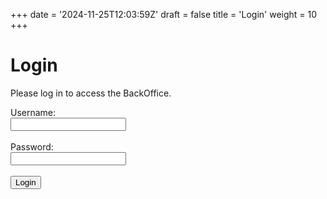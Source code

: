 +++ 
date = '2024-11-25T12:03:59Z'
draft = false
title = 'Login'
weight = 10
+++

<h1 class="page-title">Login</h1>

<p>Please log in to access the BackOffice.</p>

<!-- Login Form -->
<form id="loginForm" onsubmit="handleLogin(event)">
    <label for="username">Username:</label><br>
    <input type="text" id="username" name="username" required><br><br>
    <label for="password">Password:</label><br>
    <input type="password" id="password" name="password" required><br><br>
    <button type="submit">Login</button>
</form>

<script>
function handleLogin(event) {
    event.preventDefault();

    const username = document.getElementById('username').value;
    const password = document.getElementById('password').value;

    // Replace this with your backend login API call
    if (username === 'admin' && password === 'password123') {
        sessionStorage.setItem('loggedIn', 'true');
        alert('Login successful!');
        window.location.href = '/docs/office2'; // Redirect to the upload page
    } else {
        alert('Invalid username or password');
    }
}
</script>
